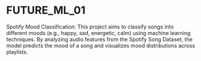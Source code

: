 # FUTURE_ML_01
Spotify Mood Classification:  This project aims to classify songs into different moods (e.g., happy, sad, energetic, calm) using machine learning techniques. By analyzing audio features from the Spotify Song Dataset, the model predicts the mood of a song and visualizes mood distributions across playlists.
